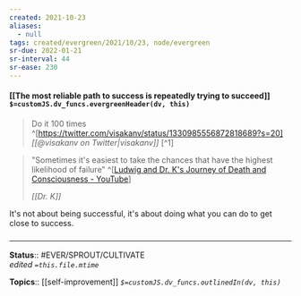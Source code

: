 ```yaml
---
created: 2021-10-23
aliases:
  - null
tags: created/evergreen/2021/10/23, node/evergreen
sr-due: 2022-01-21
sr-interval: 44
sr-ease: 230
---
```

#### [[The most reliable path to success is repeatedly trying to succeed]] `$=customJS.dv_funcs.evergreenHeader(dv, this)`

> Do it 100 times 
^[https://twitter.com/visakanv/status/1330985556872818689?s=20]
> <cite>[[@visakanv on Twitter|visakanv]]</cite> [^1]

> "Sometimes it's easiest to take the chances that have the highest likelihood of failure" 
^[[Ludwig and Dr. K's Journey of Death and Consciousness - YouTube](https://youtu.be/CHzOedHm_kM?t=543)]
>
> <cite>[[Dr. K]]</cite> 

It's not about being successful, it's about doing what you can do to get close to success.

### <hr class="footnote"/>

**Status**:: #EVER/SPROUT/CULTIVATE  
*edited `=this.file.mtime`*

**Topics**:: [[self-improvement]]
*`$=customJS.dv_funcs.outlinedIn(dv, this)`*

